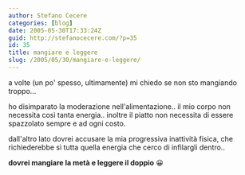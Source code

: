 ```yaml
---
author: Stefano Cecere
categories: [blog]
date: 2005-05-30T17:33:24Z
guid: http://stefanocecere.com/?p=35
id: 35
title: mangiare e leggere
slug: /2005/05/30/mangiare-e-leggere/
---
```


a volte (un po' spesso, ultimamente) mi chiedo se non sto mangiando troppo…

ho disimparato la moderazione nell'alimentazione.. il mio corpo non necessita cos&#xec; tanta energia.. inoltre il piatto non necessita di essere spazzolato sempre e ad ogni costo.

dall'altro lato dovrei accusare la mia progressiva inattività fisica, che richiederebbe s&#xec; tutta quella energia che cerco di infilargli dentro..

**dovrei mangiare la metà e leggere il doppio** 😀